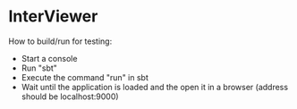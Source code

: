InterViewer
===========

How to build/run for testing:
- Start a console
- Run "sbt"
- Execute the command "run" in sbt
- Wait until the application is loaded and the open it in a browser (address should be localhost:9000)
